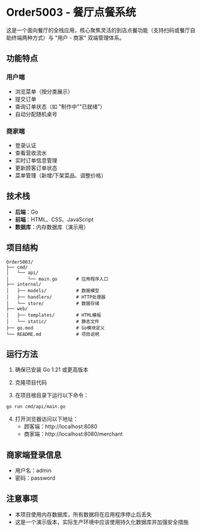 # Order5003 - 餐厅点餐系统

这是一个面向餐厅的全栈应用，核心聚焦灵活的到店点餐功能（支持扫码或餐厅自助终端两种方式）与 "用户 - 商家" 双端管理体系。

## 功能特点

### 用户端
- 浏览菜单（按分类展示）
- 提交订单
- 查询订单状态（如 "制作中""已就绪"）
- 自动分配随机桌号

### 商家端
- 登录认证
- 查看营收流水
- 实时订单信息管理
- 更新顾客订单状态
- 菜单管理（新增/下架菜品、调整价格）

## 技术栈

- **后端**：Go
- **前端**：HTML、CSS、JavaScript
- **数据库**：内存数据库（演示用）

## 项目结构

```
Order5003/
├── cmd/
│   └── api/
│       └── main.go       # 应用程序入口
├── internal/
│   ├── models/           # 数据模型
│   ├── handlers/         # HTTP处理器
│   └── store/            # 数据存储
├── web/
│   ├── templates/        # HTML模板
│   └── static/           # 静态文件
├── go.mod                # Go模块定义
└── README.md             # 项目说明
```

## 运行方法

1. 确保已安装 Go 1.21 或更高版本

2. 克隆项目代码

3. 在项目根目录下运行以下命令：

```bash
go run cmd/api/main.go
```

4. 打开浏览器访问以下地址：
   - 顾客端：http://localhost:8080
   - 商家端：http://localhost:8080/merchant

## 商家端登录信息

- 用户名：admin
- 密码：password

## 注意事项

- 本项目使用内存数据库，所有数据将在应用程序停止后丢失
- 这是一个演示版本，实际生产环境中应该使用持久化数据库并加强安全措施
